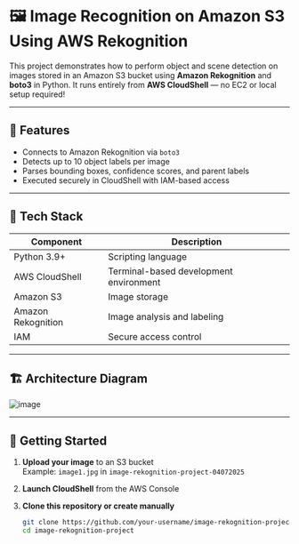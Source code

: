 # 🖼️ Image Recognition on Amazon S3 Using AWS Rekognition

This project demonstrates how to perform object and scene detection on images stored in an Amazon S3 bucket using **Amazon Rekognition** and **boto3** in Python. It runs entirely from **AWS CloudShell** — no EC2 or local setup required!

---

## 📌 Features

- Connects to Amazon Rekognition via `boto3`
- Detects up to 10 object labels per image
- Parses bounding boxes, confidence scores, and parent labels
- Executed securely in CloudShell with IAM-based access

---

## 🔧 Tech Stack

| Component         | Description                          |
|------------------|--------------------------------------|
| Python 3.9+       | Scripting language                   |
| AWS CloudShell    | Terminal-based development environment |
| Amazon S3         | Image storage                        |
| Amazon Rekognition | Image analysis and labeling         |
| IAM               | Secure access control                |

---

## 🏗️ Architecture Diagram

![image](https://github.com/user-attachments/assets/db28c2aa-a624-494c-a8a7-c8a0720c4a60)




---

## 🚀 Getting Started

1. **Upload your image** to an S3 bucket  
   Example: `image1.jpg` in `image-rekognition-project-04072025`

2. **Launch CloudShell** from the AWS Console

3. **Clone this repository or create manually**
   ```bash
   git clone https://github.com/your-username/image-rekognition-project.git
   cd image-rekognition-project
